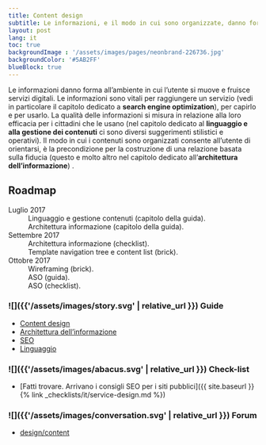 ```yaml
---
title: Content design
subtitle: Le informazioni, e il modo in cui sono organizzate, danno forma ai servizi digitali e plasmano l’esperienza del cittadino
layout: post
lang: it
toc: true
backgroundImage : '/assets/images/pages/neonbrand-226736.jpg'
backgroundColor: '#5AB2FF'
blueBlock: true
---
```


Le informazioni danno forma all’ambiente in cui l’utente si muove e fruisce servizi digitali.  Le informazioni sono vitali per raggiungere un servizio (vedi in particolare il capitolo dedicato a **search engine optimization**), per capirlo  e per usarlo. La qualità delle informazioni si misura in relazione alla loro efficacia per i cittadini che le usano (nel capitolo dedicato al **linguaggio e alla gestione dei contenuti** ci sono diversi suggerimenti stilistici e operativi). Il modo in cui i contenuti sono organizzati consente all’utente di orientarsi, è la precondizione per la costruzione di una relazione basata sulla fiducia (questo e molto altro nel capitolo dedicato all’**architettura dell’informazione**) .

## Roadmap

<dl class="Roadmap">
<dt>Luglio 2017</dt>
<dd>Linguaggio e gestione contenuti (capitolo della guida).</dd>
<dd>Architettura informazione (capitolo della guida).</dd>
<dt>Settembre 2017</dt>
<dd>Architettura informazione (checklist).</dd>
<dd>Template navigation tree e content list (brick).</dd>
<dt>Ottobre 2017</dt>
<dd>Wireframing (brick).</dd>
<dd>ASO (guida).</dd>
<dd>ASO (checklist).</dd>
</dl>

### ![]({{'/assets/images/story.svg' | relative_url }}) Guide

- [Content design](http://design-italia.readthedocs.io/it/latest/doc/content-design.html)
- [Architettura dell’informazione](http://design-italia.readthedocs.io/it/latest/doc/content-design.html#architettura-dell-informazione)
- [SEO](http://design-italia.readthedocs.io/it/latest/doc/content-design.html#seo)
- [Linguaggio](http://design-italia.readthedocs.io/it/latest/doc/content-design.html#linguaggio)

### ![]({{'/assets/images/abacus.svg' | relative_url }}) Check-list

- [Fatti trovare. Arrivano i consigli SEO per i siti pubblici]({{ site.baseurl }}{% link _checklists/it/service-design.md %})

### ![]({{'/assets/images/conversation.svg' | relative_url }}) Forum

- [design/content](https://forum.italia.it/c/design/content)
